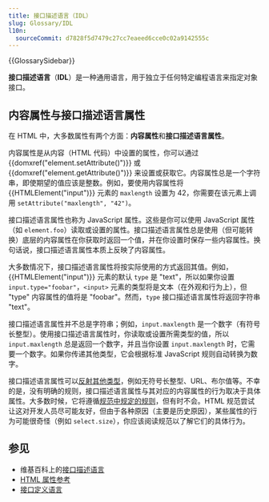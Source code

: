 ```yaml
---
title: 接口描述语言（IDL）
slug: Glossary/IDL
l10n:
  sourceCommit: d7828f5d7479c27cc7eaeed6cce0c02a9142555c
---
```


{{GlossarySidebar}}

**接口描述语言**（**IDL**）是一种通用语言，用于独立于任何特定编程语言来指定对象接口。

## 内容属性与接口描述语言属性

在 HTML 中，大多数属性有两个方面：**内容属性**和**接口描述语言属性**。

内容属性是从内容（HTML 代码）中设置的属性，你可以通过 {{domxref("element.setAttribute()")}} 或 {{domxref("element.getAttribute()")}} 来设置或获取它。内容属性总是一个字符串，即使期望的值应该是整数。例如，要使用内容属性将 {{HTMLElement("input")}} 元素的 `maxlength` 设置为 42，你需要在该元素上调用 `setAttribute("maxlength", "42")`。

接口描述语言属性也称为 JavaScript 属性。这些是你可以使用 JavaScript 属性（如 `element.foo`）读取或设置的属性。接口描述语言属性总是使用（但可能转换）底层的内容属性在你获取时返回一个值，并在你设置时保存一些内容属性。换句话说，接口描述语言属性本质上反映了内容属性。

大多数情况下，接口描述语言属性将按实际使用的方式返回其值。例如，{{HTMLElement("input")}} 元素的默认 `type` 是 "text"，所以如果你设置 `input.type="foobar"`，`<input>` 元素的类型将是文本（在外观和行为上），但 "type" 内容属性的值将是 "foobar"。然而，`type` 接口描述语言属性将返回字符串 "text"。

接口描述语言属性并不总是字符串；例如，`input.maxlength` 是一个数字（有符号长整型）。使用接口描述语言属性时，你读取或设置所需类型的值，所以 `input.maxlength` 总是返回一个数字，并且当你设置 `input.maxlength` 时，它需要一个数字。如果你传递其他类型，它会根据标准 JavaScript 规则自动转换为数字。

接口描述语言属性可以[反射其他类型](https://html.spec.whatwg.org/multipage/urls-and-fetching.html#reflecting-content-attributes-in-idl-attributes)，例如无符号长整型、URL、布尔值等。不幸的是，没有明确的规则，接口描述语言属性与其对应的内容属性的行为取决于具体属性。大多数时候，它将遵循[规范中规定的规则](https://html.spec.whatwg.org/multipage/urls-and-fetching.html#reflecting-content-attributes-in-idl-attributes)，但有时不会。HTML 规范尝试让这对开发人员尽可能友好，但由于各种原因（主要是历史原因），某些属性的行为可能很奇怪（例如 `select.size`），你应该阅读规范以了解它们的具体行为。

## 参见

- 维基百科上的[接口描述语言](https://zh.wikipedia.org/wiki/接口描述语言)
- [HTML 属性参考](/zh-CN/docs/Web/HTML/Attributes)
- [接口定义语言](https://people.eecs.berkeley.edu/~messer/netappc/Supplements/10-idl.pdf)
